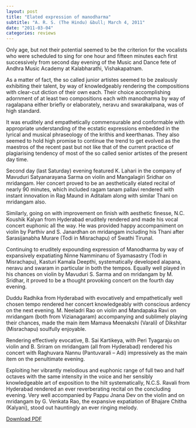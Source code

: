 ```yaml
---
layout: post
title: "Elated expression of manodharma"
subtitle: "A. R. S. (The Hindu) &bull; March 4, 2011"
date: "2011-03-04"
categories: reviews
---
```


Only age, but not their potential seemed to be the criterion for the vocalists who were scheduled to sing for one hour and fifteen minutes each first successively from second day evening of the Music and Dance fete of Andhra Music Academy at Kalabharathi, Vishakapatnam.

As a matter of fact, the so called junior artistes seemed to be zealously exhibiting their talent, by way of knowledgeably rendering the compositions with clear-cut diction of their own each. Their choice accomplishing adornment of at least two compositions each with manodharma by way of ragalapana either briefly or elaborately, neravu and swarakalpana, was of high standard.

It was eruditely and empathetically commensurable and conformable with appropriate understanding of the ecstatic expressions embedded in the lyrical and musical phraseology of the krithis and keerthanas. They also seemed to hold high promise to continue the trend to get evolved as the maestros of the recent past but not like that of the current practice of plagiarising tendency of most of the so called senior artistes of the present day time.

Second day (last Saturday) evening featured K. Lahari in the company of Mavuduri Satyanarayana Sarma on violin and Mangalagiri Sridhar on mridangam. Her concert proved to be an aesthetically elated recital of nearly 90 minutes, which included ragam tanam pallavi rendered with instant innovation in Rag Maund in Aditalam along with similar Thani on mridangam also.

Similarly, going on with improvement on finish with aesthetic finesse, N.C. Koushik Kalyan from Hyderabad eruditely rendered and made his vocal concert euphonic all the way. He was provided happy accompaniment on violin by Parthiv and S. Janardhan on mridangam including his Thani after Sarasijanabha Murare (Todi in Misrachapu) of Swathi Tirunal.

Continuing to eruditely expounding expression of Manodharma by way of expansively expatiating Ninne Namminanu of Syamasastry (Todi in Misrachapu), Kasturi Kamala Deepthi, systematically developed alapana, neravu and swaram in particular in both the tempos. Equally well played in his chances on violin by Mavuduri S. Sarma and on mridangam by M. Sridhar, it proved to be a thought provoking concert on the fourth day evening.

Duddu Radhika from Hyderabad with evocatively and empathetically well chosen tempo rendered her concert knowledgeably with conscious ardency on the next evening. M. Neeladri Rao on violin and Mandapaka Ravi on mridangam (both from Vizianagaram) accompanying and sublimely playing their chances, made the main item Mamava Meenakshi (Varali) of Dikshitar (Misrachapu) soulfully enjoyable.

Rendering effectively evocative, B. Sai Kartikeya, with Peri Tyagaraju on violin and B. Sriram on mridangam (all from Hyderabad) rendered his concert with Raghuvara Nannu (Pantuvarali – Adi) impressively as the main item on the penultimate evening.

Exploiting her vibrantly melodious and euphonic range of full two and half octaves with the same intensity in the voice and her sensibly knowledgeable art of exposition to the hilt systematically, N.C.S. Ravali from Hyderabad rendered an ever reverberating recital on the concluding evening. Very well accompanied by Pappu Jnana Dev on the violin and on mridangam by G. Venkata Rao, the expansive expatiation of Bhajare Chitha (Kalyani), stood out hauntingly an ever ringing melody.

[Download PDF]()
